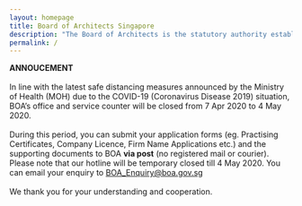 ```yaml
---
layout: homepage
title: Board of Architects Singapore
description: "The Board of Architects is the statutory authority established to administer the Architects Act in Singapore."
permalink: /
---
```

**ANNOUCEMENT** <br><br> In line with the latest safe distancing measures announced by the Ministry of Health (MOH) due to the COVID-19 (Coronavirus Disease 2019) situation, BOA’s office and service counter will be closed from 7 Apr 2020 to 4 May 2020. <br><br> During this period, you can submit your application forms (eg. Practising Certificates, Company Licence, Firm Name Applications etc.) and the supporting documents to BOA **via post** (no registered mail or courier). Please note that our hotline will be temporary closed till 4 May 2020. You can email your enquiry to BOA_Enquiry@boa.gov.sg <br><br> We thank you for your understanding and cooperation. 

